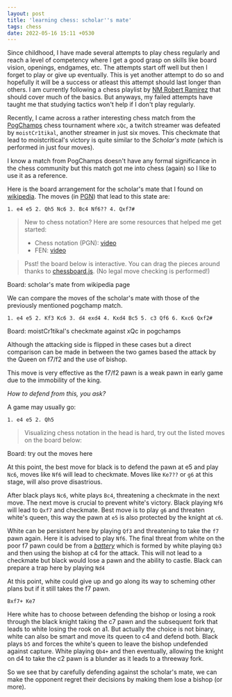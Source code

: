 ```yaml
---
layout: post
title: 'learning chess: scholar''s mate'
tags: chess
date: 2022-05-16 15:11 +0530
---
```

Since childhood, I have made several attempts to play chess regularly and reach a level of competency where I get a good grasp on skills like board vision, openings, endgames, etc. The attempts start off well but then I forget to play or give up eventually. This is yet another attempt to do so and hopefully it will be a success or atleast this attempt should last longer than others. I am currently following a chess playlist by [NM Robert Ramirez](https://www.youtube.com/watch?v=GQvR_fLkNKo&list=PLQKBpQZcRycrvUUxLdVmlfMChJS0S5Zw0) that should cover much of the basics. But anyways, my failed attempts have taught me that studying tactics won't help if I don't play regularly.

Recently, I came across a rather interesting chess match from the [PogChamps](https://en.wikipedia.org/wiki/PogChamps) chess tournament where `xQc`, a twitch streamer was defeated by `moistCr1tikal`, another streamer in just six moves. This checkmate that lead to moistcritical's victory is quite similar to the *Scholar's mate* (which is performed in just four moves).

I know a match from PogChamps doesn't have any formal significance in the chess community but this match got me into chess (again) so I like to use it as a reference.

Here is the board arrangement for the scholar's mate that I found on [wikipedia](https://en.wikipedia.org/wiki/Scholar%27s_mate). The moves (in [PGN](https://en.wikipedia.org/wiki/Portable_Game_Notation)) that lead to this state are:
```
1. e4 e5 2. Qh5 Nc6 3. Bc4 Nf6?? 4. Qxf7#
```
> New to chess notation?
> Here are some resources that helped me get started:
> * Chess notation (PGN): [video](https://www.youtube.com/watch?v=mADPCw-rhPI)
> * FEN: [video](https://www.youtube.com/watch?v=juxiL-PM6kk)

> Psst! the board below is interactive. You can drag the pieces around thanks to [chessboard.js](https://chessboardjs.com/). (No legal move checking is performed!)

<div class="chessbox">
    <div id="board1" class="chessboard"></div>
    <p class="caption">Board: scholar's mate from wikipedia page</p>
</div>

We can compare the moves of the scholar's mate with those of the previously mentioned pogchamp match.
```
1. e4 e5 2. Kf3 Kc6 3. d4 exd4 4. Kxd4 Bc5 5. c3 Qf6 6. Kxc6 Qxf2#
```

<div class="chessbox">
    <div id="board2" class="chessboard"></div>
    <p class="caption">Board: moistCr1tikal's checkmate against xQc in pogchamps</p>
</div>

Although the attacking side is flipped in these cases but a direct comparison can be made in between the two games based the attack by the Queen on f7/f2 and the use of bishop.

This move is very effective as the f7/f2 pawn is a weak pawn in early game due to the immobility of the king.

*How to defend from this, you ask?*

A game may usually go:
```
1. e4 e5 2. Qh5
```

> Visualizing chess notation in the head is hard, try out the listed moves on the board below:
<div class="chessbox">
    <div id="board3" class="chessboard"></div>
    <p class="caption">Board: try out the moves here</p>
</div>

At this point, the best move for black is to defend the pawn at e5 and play `Nc6`, moves like `Nf6` will lead to checkmate. Moves like `Ke7??` or `g6` at this stage, will also prove disastrious.

After black plays `Nc6`, white plays `Bc4`, threatening a checkmate in the next move. The next move is crucial to prevent white's victory. Black playing `Nf6` will lead to `Qxf7` and checkmate. Best move is to play `g6` and threaten white's queen, this way the pawn at `e5` is also protected by the knight at `c6`.

White can be persistent here by playing `Qf3` and threatening to take the `f7` pawn again. Here it is advised to play `Nf6`. The final threat from white on the poor f7 pawn could be from a *[battery](https://en.wikipedia.org/wiki/Battery_(chess))* which is formed by white playing `Qb3` and then using the bishop at c4 for the attack. This will not lead to a checkmate but black would lose a pawn and the ability to castle. Black can prepare a trap here by playing `Nd4`

At this point, white could give up and go along its way to scheming other plans but if it still takes the f7 pawn. 

`Bxf7+ Ke7`

Here white has to choose between defending the bishop or losing a rook through the black knight taking the c7 pawn and the subsequent fork that leads to white losing the rook on a1. But actually the choice is not binary, white can also be smart and move its queen to c4 and defend both. Black plays `b5` and forces the white's queen to leave the bishop undefended against capture. White playing `Qb4+` and then eventually, allowing the knight on d4 to take the c2 pawn is a blunder as it leads to a threeway fork.

So we see that by carefully defending against the scholar's mate, we can make the opponent regret their decisions by making them lose a bishop (or more).

<!-- add all js code below this point -->
<script>
    var moves1 = 'r1bqkb1r/pppp1Qpp/2n2n2/4p3/2B1P3/8/PPPP1PPP/RNB1K1NR b KQkq - 0 4'
    var board1 = Chessboard('board1', {
        position: moves1,
        draggable: true,
    })

    var moves2 = 'r1b1k1nr/pppp1ppp/2N5/2b5/4P3/2P5/PP3qPP/RNBQKB1R w KQkq - 0 7'
    var board2 = Chessboard('board2', {
        position: moves2,
        draggable: true,
    })
    var board3 = Chessboard('board3', {
        position: 'start',
        draggable: true,
        orientation: 'black',
        sparePieces: true,
    })
</script>